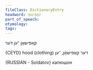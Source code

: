 ```yaml
---
fileClass: DictionaryEntry
headword: קאַפּישאָן
part_of_speech: 
etymology: 
tags: 
---
```

קאַפּישאָן
־ען
דער

{CEYD}
hood (clothing) דער קאַפּישאָ֜ן, ־ען

{RUSSIAN - Soldatov}
капюшон
